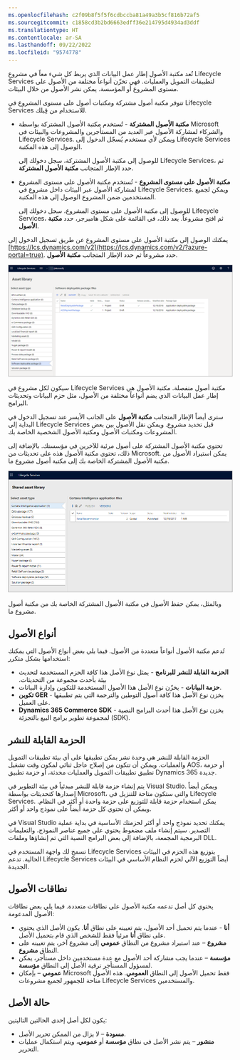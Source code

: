 ```yaml
---
ms.openlocfilehash: c2f09b8f5f5f6cdbccba81a49a3b5cf816b72af5
ms.sourcegitcommit: c1858cd3b2bd6663edff36e214795d4934ad3ddf
ms.translationtype: HT
ms.contentlocale: ar-SA
ms.lasthandoff: 09/22/2022
ms.locfileid: "9574778"
---
```

تُعد مكتبة الأصول إطار عمل البيانات الذي يربط كل شيء معاً في مشروع Lifecycle Services لتطبيقات التمويل والعمليات.  فهي تخزّن أنواعاً مختلفة من الأصول على مستوى المشروع أو المؤسسة.  يمكن نشر الأصول من خلال البيئات.  

تتوفر مكتبة أصول مشتركة ومكتبات أصول على مستوى المشروع في Lifecycle Services للاستخدام من قِبلك.

- **مكتبة الأصول المشتركة** - تُستخدم مكتبة الأصول المشتركة بواسطة Microsoft والشركاء لمشاركة الأصول عبر العديد من المستأجرين والمشروعات والبيئات في Lifecycle Services. ويمكن لأي مستخدم يُسجّل الدخول إلى Lifecycle Services الوصول إلى هذه المكتبة.

    للوصول إلى مكتبة الأصول المشتركة، سجل دخولك إلى Lifecycle Services، ثم حدد الإطار المتجانب **مكتبة الأصول المشتركة**. 

- **مكتبة الأصول على مستوى المشروع** - تُستخدم مكتبة الأصول على مستوى المشروع لمشاركة الأصول عبر البيئات داخل مشروع في Lifecycle Services. ويمكن لجميع المستخدمين ضمن المشروع الوصول إلى هذه المكتبة. 


    للوصول إلى مكتبة الأصول على مستوى المشروع، سجل دخولك إلى Lifecycle Services، ثم افتح مشروعاً. يعد ذلك، في القائمة على شكل هامبرجر، حدد **مكتبة الأصول**.

يمكنك الوصول إلى مكتبة الأصول على مستوى المشروع عن طريق تسجيل الدخول إلى [https://lcs.dynamics.com/v2](https://lcs.dynamics.com/v2/?azure-portal=true). حدد مشروعاً ثم حدد الإطار المتجانب **مكتبة الأصول**. 
 
 [![لقطة شاشة لصفحة مكتبة الأصول في Lifecycle Services.](../media/asset-library.png)](../media/asset-library.png#lightbox)
 

سيكون لكل مشروع في Lifecycle Services مكتبة أصول منفصلة.  مكتبة الأصول هي إطار عمل البيانات الذي يضم أنواعاً مختلفة من الأصول، مثل حزم البيانات وتحديثات البرامج.  

سترى أيضاً الإطار المتجانب **مكتبة الأصول** على الجانب الأيسر عند تسجيل الدخول في البداية إلى Lifecycle Services قبل تحديد مشروع.  ويمكن نقل الأصول بين بعض المشروعات ومكتبات الأصول ومكتبة الأصول الشخصية الخاصة بك. 
 
تحتوي مكتبة الأصول المشتركة على أصول مرئية للآخرين في مؤسستك.  بالإضافة إلى ذلك، تحتوي مكتبة الأصول هذه على تحديثات من Microsoft.  يمكن استيراد الأصول من مكتبة الأصول المشتركة الخاصة بك إلى مكتبة أصول مشروع ما.

[![لقطة شاشة لصفحة مكتبة الأصول المشتركة في Lifecycle Services.](../media/shared-asset-library.png)](../media/shared-asset-library.png#lighbox)
  
وبالمثل، يمكن حفظ الأصول في مكتبة الأصول المشتركة الخاصة بك من مكتبة أصول مشروع ما.  

## <a name="asset-types"></a>أنواع الأصول
تُدعم مكتبة الأصول أنواعاً متعددة من الأصول. فيما يلي بعض أنواع الأصول التي يمكنك استخدامها بشكل متكرر:

- **الحزمة القابلة للنشر للبرنامج‬‬‏‫‏** - يمثل نوع الأصل هذا كافة الحزم المستخدمة لتحديث بيئة بأحدث مجموعة من التحديثات.
- **حزمة البيانات** - يخزّن نوع الأصل هذا الأصول المستخدمة للتكوين وإدارة البيانات.
- **تكوين GER** - يخزن نوع الأصل هذا كافة أصول التوطين والترجمة التي يتم تطبيقها على العميل.
- **Dynamics 365 Commerce SDK** - يخزن نوع الأصل هذا أحدث البرامج النصية لمجموعة تطوير برامج البيع بالتجزئة (SDK).

## <a name="deployable-package"></a>الحزمة القابلة للنشر
الحزمة القابلة للنشر هي وحدة نشر يمكن تطبيقها على أي بيئة تطبيقات التمويل والعمليات.  ويمكن أن تتكون من إصلاح عاجل ثنائي لمكون وقت تشغيل AOS، أو حزمة تطبيق تطبيقات التمويل والعمليات محدثة، أو حزمة تطبيق Dynamics 365 جديدة.  

يتم إنشاء حزمة قابلة للنشر مبدئياً في بيئة التطوير في Visual Studio.  ويمكن أيضاً إصدارها كتحديثات بواسطة Microsoft، والتي ستكون متاحة للتنزيل في Lifecycle Services.  يمكن استخدام حزمة قابلة للتوزيع على حزمة واحدة أو أكثر في النظام.  ويمكن أن تحتوي كل حزمة أيضاً على نموذج واحد أو أكثر.  

في Visual Studio يمكنك تحديد نموذج واحد أو أكثر لحزمتك الأساسية في بداية عملية التصدير.  سيتم إنشاء ملف مضغوط يحتوي على جميع عناصر النموذج، والتعليمات البرمجية المجمعة، بالإضافة إلى بعض البرامج النصية التي تم إنشاؤها وملفات DLL.  

تسمح لك واجهة المستخدم في Lifecycle Services بتوزيع هذه الحزم في البيئات الحالية. تدعم Lifecycle Services أيضاً التوزيع الآلي لحزم النظام الأساسي في البيئات الجديدة.

## <a name="asset-scopes"></a>نطاقات الأصول
يحتوي كل أصل تدعمه مكتبة الأصول على نطاقات متعددة. فيما يلي بعض نطاقات الأصول المدعومة:

- **أنا** - عندما يتم تحميل أحد الأصول، يتم تعيينه على نطاق **أنا**. يكون الأصل الذي يحتوي على نطاق **أنا** مرئياً فقط للشخص الذي قام بتحميل الأصل.
- **مشروع** – عند استيراد مشروع من النطاق **عمومي** إلى مشروع آخر، يتم تعيينه على النطاق **مشروع**.
- **مؤسسة** – عندما يجب مشاركة أحد الأصول مع عدة مستخدمين داخل مستأجر، يمكن لمسؤول المستأجر ترقية الأصل إلى النطاق **مؤسسة**.
- **عمومي** – بإمكان Microsoft فقط تحميل الأصول إلى النطاق **العمومي**. هذه الأصول متاحة للجمهور لجميع مشروعات Lifecycle Services والمستخدمين.

## <a name="asset-status"></a>حالة الأصل
يكون لكل أصل إحدى الحالتين التاليتين: 

- **مسودة** – لا يزال من الممكن تحرير الأصل.
- **منشور** – يتم نشر الأصل في نطاق **مؤسسة** أو **عمومي**، ويتم استكمال عمليات التحرير.

 
